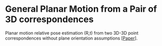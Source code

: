 # General Planar Motion from a Pair of 3D correspondences

Planar motion relative pose estimation (R,t) from two 3D-3D point correspondences without plane orientation assumptions [[Paper](https://openaccess.thecvf.com/content/ICCV2023/papers/Dibene_General_Planar_Motion_from_a_Pair_of_3D_Correspondences_ICCV_2023_paper.pdf)].

